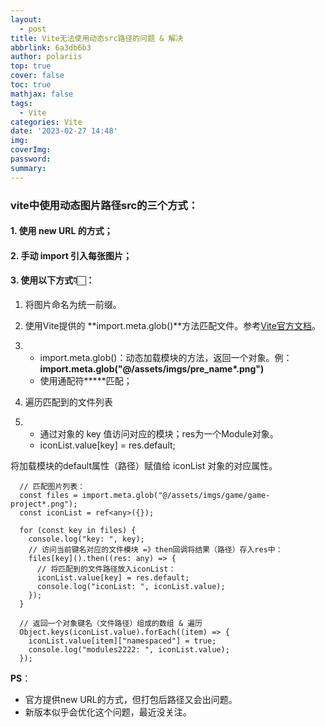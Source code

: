 ```yaml
---
layout:
  - post
title: Vite无法使用动态src路径的问题 & 解决
abbrlink: 6a3db6b3
author: polariis
top: true
cover: false
toc: true
mathjax: false
tags:
  - Vite
categories: Vite
date: '2023-02-27 14:48'
img:
coverImg:
password:
summary:
---
```




### vite中使用动态图片路径src的三个方式：

#### 1. 使用 **new URL** 的方式；

#### **2.** 手动 import 引入每张图片；

#### 3. 使用以下方式👇🏻：

1. 将图片命名为统一前缀。

2. 使用Vite提供的 **import.meta.glob()**方法匹配文件。参考[Vite官方文档](https://vitejs.cn/vite3-cn/guide/features.html#glob-import)。

3. - import.meta.glob()：动态加载模块的方法，返回一个对象。例：**import.meta.glob("@/assets/imgs/pre_name\*.png")**
   - 使用通配符*****匹配；

4. 遍历匹配到的文件列表

5. - 通过对象的 key 值访问对应的模块；res为一个Module对象。
   - iconList.value[key] = res.default;   

将加载模块的default属性（路径）赋值给 iconList 对象的对应属性。



```
  // 匹配图片列表：
  const files = import.meta.glob("@/assets/imgs/game/game-project*.png");
  const iconList = ref<any>({});
  
  for (const key in files) {
    console.log("key: ", key);
    // 访问当前键名对应的文件模块 =》then回调将结果（路径）存入res中：
    files[key]().then((res: any) => {
      // 将匹配到的文件路径放入iconList：
      iconList.value[key] = res.default;
      console.log("iconList: ", iconList.value);
    });
  }
  
  // 返回一个对象键名（文件路径）组成的数组 & 遍历
  Object.keys(iconList.value).forEach((item) => {
    iconList.value[item]["namespaced"] = true;
    console.log("modules2222: ", iconList.value);
  });
```

**PS**：

- 官方提供new URL的方式，但打包后路径又会出问题。
- 新版本似乎会优化这个问题，最近没关注。